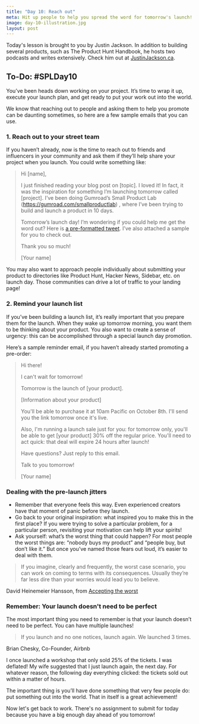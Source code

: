 ```yaml
---
title: "Day 10: Reach out"
meta: Hit up people to help you spread the word for tomorrow's launch!
image: day-10-illustration.jpg
layout: post
---
```


Today's lesson is brought to you by Justin Jackson. In addition to building several products, such as The Product Hunt Handbook, he hosts two podcasts and writes extensively. Check him out at [JustinJackson.ca](http://www.justinjackson.ca).

To-Do: #SPLDay10
------------------------------------------------------------

You’ve been heads down working on your project. It’s time to wrap it up, execute your launch plan, and get ready to put your work out into the world.

We know that reaching out to people and asking them to help you promote can be daunting sometimes, so here are a few sample emails that you can use.

### 1. Reach out to your street team

If you haven’t already, now is the time to reach out to friends and influencers in your community and ask them if they’ll help share your project when you launch. You could write something like:

> Hi [name],
> 
> I just finished reading your blog post on [topic]. I loved it! In fact, it was the inspiration for something I’m launching tomorrow called [project]. I’ve been doing Gumroad’s Small Product Lab (https://gumroad.com/smallproductlab) , where I’ve been trying to build and launch a product in 10 days.
> 
> Tomorrow’s launch day! I’m wondering if you could help me get the word out? Here is [a pre-formatted tweet](https://twitter.com/intent/tweet?text=Like%20to%20make%20stuff%3F%20%40mijustin%20is%20selling%20everything%20in%20his%20store%2040%25%20off%20today.%20Use%20%E2%80%9Cjustinturned35%E2%80%9D%20to%20get%2040%25%20off!%20http%3A%2F%2Fgumroad.com%2Fmijustin&source=webclient). I’ve also attached a sample for you to check out.
> 
> Thank you so much!
> 
> [Your name]

You may also want to approach people individually about submitting your product to directories like Product Hunt, Hacker News, Sidebar, etc. on launch day. Those communities can drive a lot of traffic to your landing page!

### 2. Remind your launch list

If you’ve been building a launch list, it’s really important that you prepare them for the launch. When they wake up tomorrow morning, you want them to be thinking about your product. You also want to create a sense of urgency: this can be accomplished through a special launch day promotion.

Here’s a sample reminder email, if you haven’t already started promoting a pre-order:

> Hi there!
> 
> I can't wait for tomorrow!
> 
> Tomorrow is the launch of [your product].
> 
> [Information about your product]
> 
> You'll be able to purchase it at 10am Pacific on October 8th. I'll send you the link tomorrow once it's live.
> 
> Also, I'm running a launch sale just for you: for tomorrow only, you'll be able to get [your product] 30% off the regular price. You'll need to act quick: that deal will expire 24 hours after launch!
> 
> Have questions? Just reply to this email.
> 
> Talk to you tomorrow!
> 
> [Your name]

### Dealing with the pre-launch jitters

* Remember that everyone feels this way. Even experienced creators have that moment of panic before they launch.
* Go back to your original inspiration: what inspired you to make this in the first place? If you were trying to solve a particular problem, for a particular person, revisiting your motivation can help lift your spirits!
* Ask yourself: what’s the worst thing that could happen? For most people the worst things are: “nobody buys my product” and “people buy, but don’t like it.” But once you’ve named those fears out loud, it’s easier to deal with them.

> If you imagine, clearly and frequently, the worst case scenario, you can work on coming to terms with its consequences. Usually they’re far less dire than your worries would lead you to believe.

David Heinemeier Hansson, from [Accepting the worst](https://signalvnoise.com/posts/3804-accepting-the-worst)

### Remember: Your launch doesn't need to be perfect

The most important thing you need to remember is that your launch doesn’t need to be perfect. You can have multiple launches!

> If you launch and no one notices, launch again. We launched 3 times.

Brian Chesky, Co-Founder, Airbnb

I once launched a workshop that only sold 25% of the tickets. I was deflated! My wife suggested that I just launch again, the next day. For whatever reason, the following day everything clicked: the tickets sold out within a matter of hours.

The important thing is you’ll have done something that very few people do: put something out into the world. That in itself is a great achievement!

Now let's get back to work. There's no assignment to submit for today because you have a big enough day ahead of you tomorrow!

